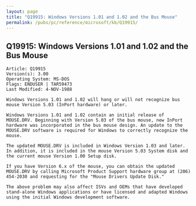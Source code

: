 ```yaml
---
layout: page
title: "Q19915: Windows Versions 1.01 and 1.02 and the Bus Mouse"
permalink: /pubs/pc/reference/microsoft/kb/Q19915/
---
```


## Q19915: Windows Versions 1.01 and 1.02 and the Bus Mouse

	Article: Q19915
	Version(s): 3.00
	Operating System: MS-DOS
	Flags: ENDUSER | TAR59473
	Last Modified: 4-NOV-1988
	
	Windows Versions 1.01 and 1.02 will hang or will not recognize bus
	mouse Version 5.03 (InPort hardware) or later.
	
	Windows Versions 1.01 and 1.02 contain an initial release of
	MOUSE.DRV. Beginning with Version 5.03 of the bus mouse, new InPort
	hardware was incorporated in the bus mouse design. An update to the
	MOUSE.DRV software is required for Windows to correctly recognize the
	mouse.
	
	The updated MOUSE.DRV is included in Windows Version 1.03 and later.
	In addition, it is included in the mouse Version 5.03 System disk and
	the current mouse Version 1.00 Setup disk.
	
	If you have Version 6.x of the mouse, you can obtain the updated
	MOUSE.DRV by calling Microsoft Product Support hardware group at (206)
	454-2030 and requesting for the "Mouse Drivers Update Disk."
	
	The above problem may also affect ISVs and OEMs that have developed
	stand-alone Windows applications or have licensed and adapted Windows
	using the initial Windows development software.
